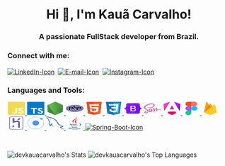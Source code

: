 <h1 align="center">Hi 👋, I'm Kauã Carvalho!</h1>
<h3 align="center">A passionate FullStack developer from Brazil.</h3>

<h3 align="left">Connect with me:</h3>
<p align="left">
<a href="https://linkedin.com/in/kaua-carvalho" target="_blank"><img align="center" src="https://upload.wikimedia.org/wikipedia/commons/thumb/8/81/LinkedIn_icon.svg/2048px-LinkedIn_icon.svg.png" alt="LinkedIn-Icon" height="40" width="40" /></a>&nbsp;
<a href="mailto:dev.kauacarvalho@gmail.com" target="_blank"><img align="center" src="https://upload.wikimedia.org/wikipedia/commons/thumb/7/7e/Gmail_icon_%282020%29.svg/1024px-Gmail_icon_%282020%29.svg.png" alt="E-mail-Icon" height="40" width="40" /></a>&nbsp;
<a href="https://www.instagram.com/string_kaua/" target="_blank"><img align="center" src="https://upload.wikimedia.org/wikipedia/commons/thumb/a/a5/Instagram_icon.png/2048px-Instagram_icon.png" alt="Instagram-Icon" height="40" width="40" /></a>
</p>

<h3 align="left">Languages and Tools:</h3>
<p align="left" style="display: inline_block">
  <a href="https://developer.mozilla.org/en-US/docs/Web/JavaScript" target="_blank">
    <img alt="JavaScript-Icon" height="30" width="40" src="https://raw.githubusercontent.com/devicons/devicon/master/icons/javascript/javascript-plain.svg">
  </a>
  <a href="https://www.typescriptlang.org/" target="_blank">
    <img alt="TypeScript-Icon" height="30" width="40" src="https://raw.githubusercontent.com/devicons/devicon/master/icons/typescript/typescript-original.svg">
  </a>
  <a href="https://nodejs.org/" target="_blank">
    <img alt="NodeJs-Icon" height="30" width="40" src="https://raw.githubusercontent.com/devicons/devicon/master/icons/nodejs/nodejs-original.svg">
  </a>
  <a href="https://www.php.net/" target="_blank">
    <img alt="PHP-Icon" height="30" width="40" src="https://raw.githubusercontent.com/devicons/devicon/master/icons/php/php-original.svg">
  </a>
  <a href="https://developer.mozilla.org/pt-BR/docs/Web/HTML" target="_blank">
    <img alt="HTML-Icon" height="30" width="40" src="https://raw.githubusercontent.com/devicons/devicon/master/icons/html5/html5-original.svg">
  </a>
  <a href="https://developer.mozilla.org/pt-BR/docs/Web/CSS" target="_blank">
    <img alt="CSS-Icon" height="30" width="40" src="https://raw.githubusercontent.com/devicons/devicon/master/icons/css3/css3-original.svg">
  </a>
  <a href="https://getbootstrap.com/" target="_blank">
    <img alt="BootStrap-Icon" height="30" width="40" src="https://raw.githubusercontent.com/devicons/devicon/master/icons/bootstrap/bootstrap-original.svg">
  </a>
  <a href="https://sass-lang.com/" target="_blank">
    <img alt="Sass-Icon" height="30" width="40" src="https://raw.githubusercontent.com/devicons/devicon/master/icons/sass/sass-original.svg">
  </a>
  <a href="https://angular.dev/" target="_blank">
    <img alt="Angular-Icon" height="30" width="40" src="https://raw.githubusercontent.com/devicons/devicon/master/icons/angular/angular-original.svg">
  </a>
  <a href="https://www.figma.com/" target="_blank">
    <img alt="Figma-Icon" height="30" width="40" src="https://raw.githubusercontent.com/devicons/devicon/master/icons/figma/figma-original.svg">
  </a>
  <a href="https://firebase.google.com/" target="_blank">
    <img alt="Firebase-Icon" height="30" width="40" src="https://raw.githubusercontent.com/devicons/devicon/master/icons/firebase/firebase-original.svg">
  </a>
  <a href="https://www.heroku.com/" target="_blank">
    <img alt="Heroku-Icon" height="30" width="40" src="https://raw.githubusercontent.com/devicons/devicon/master/icons/heroku/heroku-original.svg">
  </a>
  <a href="https://ionicframework.com/" target="_blank">
    <img alt="Ionic-Icon" height="30" width="40" src="https://raw.githubusercontent.com/devicons/devicon/master/icons/ionic/ionic-original.svg">
  </a>
  <a href="https://www.mysql.com/" target="_blank">
    <img alt="MySql-Icon" height="30" width="40" src="https://raw.githubusercontent.com/devicons/devicon/master/icons/mysql/mysql-original.svg">
  </a>
  <a href="https://dev.java/" target="_blank">
    <img alt="Java-Icon" height="30" width="40" src="https://raw.githubusercontent.com/devicons/devicon/master/icons/java/java-original.svg">
  </a>
  <a href="https://spring.io/projects/spring-boot" target="_blank">
    <img alt="Spring-Boot-Icon" height="30" width="50" src="https://user-images.githubusercontent.com/33158051/103466606-760a4000-4d14-11eb-9941-2f3d00371471.png">
  </a>

</p><br>

![devkauacarvalho's Stats](https://github-readme-stats.vercel.app/api?username=devkauacarvalho&theme=gotham&show_icons=true&hide_border=true&count_private=true)
![devkauacarvalho's Top Languages](https://github-readme-stats.vercel.app/api/top-langs/?username=devkauacarvalho&theme=gotham&show_icons=true&hide_border=true&layout=compact)

